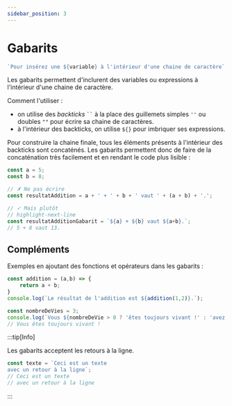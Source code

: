 ```yaml
---
sidebar_position: 3
---
```


# Gabarits

```js
`Pour insérez une ${variable} à l'intérieur d'une chaine de caractère`
```

Les gabarits permettent d'inclurent des variables ou expressions à l'intérieur d'une chaine de caractère.

Comment l'utiliser : 
- on utilise des *backticks* ``` `` ``` à la place des guillemets simples `''` ou doubles `""` pour écrire sa chaine de caractères. 
- à l'intérieur des backticks, on utilise `${}` pour imbriquer ses expressions.

Pour construire la chaine finale, tous les éléments présents à l'intérieur des backticks sont concaténés. Les gabarits permettent donc de faire de la concaténation très facilement et en rendant le code plus lisible : 

```js
const a = 5;
const b = 8;

// ✗ Ne pas écrire
const resultatAddition = a + ' + ' + b + ' vaut ' + (a + b) + '.';

// ✓ Mais plutôt
// highlight-next-line
const resultatAdditionGabarit = `${a} + ${b} vaut ${a+b}.`;
// 5 + 8 vaut 13.
```

## Compléments

Exemples en ajoutant des fonctions et opérateurs dans les gabarits : 

```js
const addition = (a,b) => {
    return a + b;
}
console.log(`Le résultat de l'addition est ${addition(1,2)}.`);

const nombreDeVies = 3;
console.log(`Vous ${nombreDeVie > 0 ? 'êtes toujours vivant !' : 'avez perdu.'}`);
// Vous êtes toujours vivant !
```

:::tip[Info]

Les gabarits acceptent les retours à la ligne.

```js
const texte = `Ceci est un texte
avec un retour à la ligne`;
// Ceci est un texte
// avec un retour à la ligne
```

:::